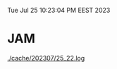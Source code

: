 Tue Jul 25 10:23:04 PM EEST 2023
# JAM
<a href='./cache/202307/25_22.log'>./cache/202307/25_22.log</a>
